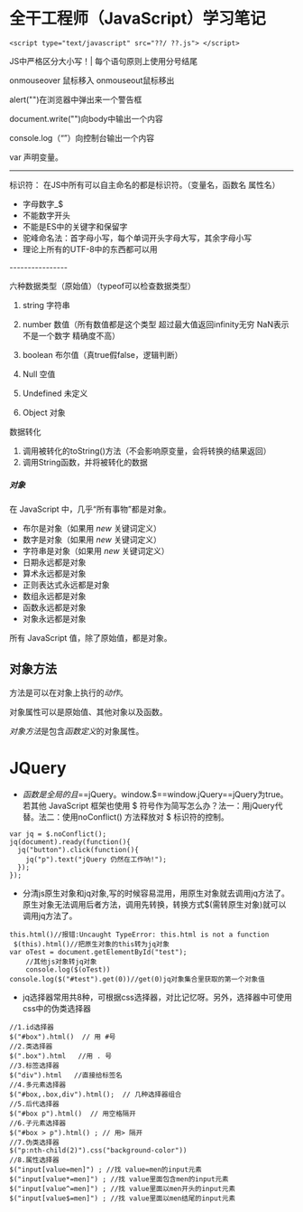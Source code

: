 <h1>
    全干工程师（JavaScript）学习笔记
</h1>

```
<script type="text/javascript" src="??/ ??.js"> </script>
```



JS中严格区分大小写！|  每个语句原则上使用分号结尾

onmouseover  鼠标移入      onmouseout鼠标移出	

alert("")在浏览器中弹出来一个警告框

document.write("")向body中输出一个内容

console.log（“”）向控制台输出一个内容

var  声明变量。

---------------------------------------------------------------------------------------

标识符： 在JS中所有可以自主命名的都是标识符。（变量名，函数名 属性名）

<ul>
    <li>字母数字_$</li>
	<li>不能数字开头</li>
    <li>不能是ES中的关键字和保留字</li>
	<li>驼峰命名法：首字母小写，每个单词开头字母大写，其余字母小写</li>
    <LI>理论上所有的UTF-8中的东西都可以用</LI>
</ul>
----------------

六种数据类型（原始值）（typeof可以检查数据类型）

1. string 字符串

2. number 数值（所有数值都是这个类型 超过最大值返回infinity无穷 NaN表示不是一个数字 精确度不高）
3. boolean 布尔值（真true假false，逻辑判断）
4. Null 空值
5. Undefined 未定义
6. Object 对象

<!--加上引号为字符串，，不加为变量-->

数据转化

1. 调用被转化的toString()方法（不会影响原变量，会将转换的结果返回）
2. 调用String函数，并将被转化的数据

##### 对象

在 JavaScript 中，几乎“所有事物”都是对象。

- 布尔是对象（如果用 *new* 关键词定义）
- 数字是对象（如果用 *new* 关键词定义）
- 字符串是对象（如果用 *new* 关键词定义）
- 日期永远都是对象
- 算术永远都是对象
- 正则表达式永远都是对象
- 数组永远都是对象
- 函数永远都是对象
- 对象永远都是对象

所有 JavaScript 值，除了原始值，都是对象。

## 对象方法

方法是可以在对象上执行的*动作*。

对象属性可以是原始值、其他对象以及函数。

*对象方法*是包含*函数定义*的对象属性。

#   JQuery

* $函数是全局的且$==jQuery。window.$==window.jQuery==jQuery为true。若其他 JavaScript 框架也使用 $ 符号作为简写怎么办？法一：用jQuery代替。法二：使用noConflict() 方法释放对 $ 标识符的控制。

```
var jq = $.noConflict();
jq(document).ready(function(){
  jq("button").click(function(){
    jq("p").text("jQuery 仍然在工作呐!");
  });
});
```

*  分清js原生对象和jq对象,写的时候容易混用，用原生对象就去调用jq方法了。原生对象无法调用后者方法，调用先转换，转换方式$(需转原生对象)就可以调用jq方法了。

```
this.html()//报错:Uncaught TypeError: this.html is not a function
 $(this).html()//把原生对象的this转为jq对象
var oTest = document.getElementById("test");
    //其他js对象转jq对象
    console.log($(oTest))
console.log($("#test").get(0))//get(0)jq对象集合里获取的第一个对象值

```

*  jq选择器常用共8种，可根据css选择器，对比记忆呀。另外，选择器中可使用css中的伪类选择器

  ```
  //1.id选择器
  $("#box").html()  // 用 #号
  //2.类选择器
  $(".box").html   //用 . 号
  //3.标签选择器
  $("div").html   //直接给标签名
  //4.多元素选择器
  $("#box,.box,div").html();  // 几种选择器组合
  //5.后代选择器
  $("#box p").html()  // 用空格隔开
  //6.子元素选择器
  $("#box > p").html() ; // 用> 隔开
  //7.伪类选择器
  $("p:nth-child(2)").css("background-color"))
  //8.属性选择器
  $("input[value=men]") ; //找 value=men的input元素
  $("input[value*=men]") ; //找 value里面包含men的input元素
  $("input[value^=men]") ; //找 value里面以men开头的input元素
  $("input[value$=men]") ; //找 value里面以men结尾的input元素
  ```

  